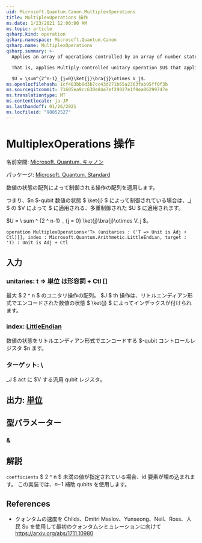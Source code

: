 ```yaml
---
uid: Microsoft.Quantum.Canon.MultiplexOperations
title: MultiplexOperations 操作
ms.date: 1/23/2021 12:00:00 AM
ms.topic: article
qsharp.kind: operation
qsharp.namespace: Microsoft.Quantum.Canon
qsharp.name: MultiplexOperations
qsharp.summary: >-
  Applies an array of operations controlled by an array of number states.

  That is, applies Multiply-controlled unitary operation $U$ that applies a unitary $V_j$ when controlled by $n$-qubit number state $\ket{j}$.

  $U = \sum^{2^n-1}_{j=0}\ket{j}\bra{j}\otimes V_j$.
ms.openlocfilehash: 1cf483bb0d3b7cc43d271b65a2363fab95ff0f3b
ms.sourcegitcommit: 71605ea9cc630e84e7ef29027e1f0ea06299747e
ms.translationtype: MT
ms.contentlocale: ja-JP
ms.lasthandoff: 01/26/2021
ms.locfileid: "98852527"
---
```

# <a name="multiplexoperations-operation"></a>MultiplexOperations 操作

名前空間: [Microsoft. Quantum. キャノン](xref:Microsoft.Quantum.Canon)

パッケージ: [Microsoft. Quantum. Standard](https://nuget.org/packages/Microsoft.Quantum.Standard)


数値の状態の配列によって制御される操作の配列を適用します。

つまり、$n $-qubit 数値の状態 $ \ket{j} $ によって制御されている場合は、_j $ の $V によって $ に適用される、多重制御された $U $ に適用されます。

$U = \ sum ^ {2 ^ n-1} _ {j = 0} \ket{j}\bra{j}\otimes V_j $。

```qsharp
operation MultiplexOperations<'T> (unitaries : ('T => Unit is Adj + Ctl)[], index : Microsoft.Quantum.Arithmetic.LittleEndian, target : 'T) : Unit is Adj + Ctl
```


## <a name="input"></a>入力

### <a name="unitaries--t--unit--is-adj--ctl"></a>unitaries: t => [単位](xref:microsoft.quantum.lang-ref.unit)  は形容詞 + Ctl []

最大 $ 2 ^ n $ のユニタリ操作の配列。 $J $ th 操作は、リトルエンディアン形式でエンコードされた数値の状態 $ \ket{j} $ によってインデックスが付けられます。


### <a name="index--littleendian"></a>index: [LittleEndian](xref:Microsoft.Quantum.Arithmetic.LittleEndian)

数値の状態をリトルエンディアン形式でエンコードする $-qubit コントロールレジスタ $n ます。


### <a name="target--t"></a>ターゲット: \

_J $ act に $V する汎用 qubit レジスタ。



## <a name="output--unit"></a>出力: [単位](xref:microsoft.quantum.lang-ref.unit)



## <a name="type-parameters"></a>型パラメーター

### <a name="t"></a>&



## <a name="remarks"></a>解説

`coefficients` $ 2 ^ n $ 未満の値が指定されている場合、id 要素が埋め込まれます。 この実装では、$n-$1 補助 qubits を使用します。

## <a name="references"></a>References

- クォンタムの速度を Childs、Dmitri Maslov、Yunseong、Neil、Ross、人民 Su を使用して最初のクォンタムシミュレーションに向けて https://arxiv.org/abs/1711.10980